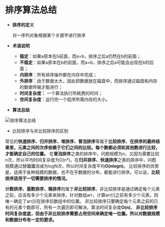# 排序算法总结

* **排序的定义**

  对一序列对象根据某个关键字进行排序

* **术语说明**

  * **稳定**：如果a原本在b前面，而a=b，排序之后a仍然在b的前面；
  * **不稳定**：如果a原本在b的前面，而a=b，排序之后a可能会出现在b的后面；
  * **内排序**：所有排序操作都在内存中完成；
  * **外排序**：由于数据太大，因此把数据放在磁盘中，而排序通过磁盘和内存的数据传输才能进行；
  * **时间复杂度：** 一个算法执行所耗费的时间；
  * **空间复杂度**：运行完一个程序所需内存的大小。

* **算法总结**

![排序算法总结](http://gitlab.wsh-study.com/xp-study/LeeteCode/-/blob/master/十大排序算法/排序算法总结/images/排序算法总结/排序算法总结1.jpg)

* 比较排序与非比较排序的区别

常见的**快速排序、归并排序、堆排序、冒泡排序**等属于**比较排序**。**在排序的最终结果里，元素之间的次序依赖于它们之间的比较。每个数都必须和其他数进行比较，才能确定自己的位置。**
在**冒泡排序**之类的排序中，问题规模为n，又因为需要比较n次，所以平均时间复杂度为O(n²)。在**归并排序、快速排序**之类的排序中，问题规模通过**分治法**消减为logN次，所以时间复杂度平均**O(nlogn)**。
比较排序的优势是，适用于各种规模的数据，也不在乎数据的分布，都能进行排序。可以说，**比较排序适用于一切需要排序的情况。**

**计数排序、基数排序、桶排序**则属于**非比较排序**。非比较排序是通过确定每个元素之前，应该有多少个元素来排序。针对数组arr，计算arr[i]之前有多少个元素，则唯一确定了arr[i]在排序后数组中的位置。
非比较排序只要确定每个元素之前的已有的元素个数即可，所有一次遍历即可解决。算法时间复杂度**O(n)**。
**非比较排序时间复杂度底，但由于非比较排序需要占用空间来确定唯一位置。所以对数据规模和数据分布有一定的要求。**